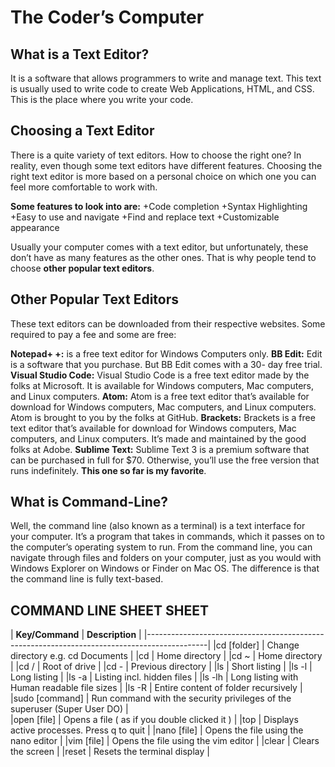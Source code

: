 # The Coder’s Computer

## What is a Text Editor?
It is a software that allows programmers to write and manage text. This text is usually used to write code to create Web Applications, HTML, and CSS. This is the place where you write your code.

## Choosing a Text Editor
There is a quite variety of text editors. How to choose the right one? In reality, even though some text editors have different features. Choosing the right text editor is more based on a personal choice on which one you can feel more comfortable to work with. 

__**Some features to look into are:**__
+Code completion
+Syntax Highlighting
+Easy to use and navigate
+Find and replace text
+Customizable appearance 

Usually your computer comes with a text editor, but unfortunately, these don’t have as many features as the other ones. That is why people tend to choose **other popular text editors**.

## Other Popular Text Editors
These text editors can be downloaded from their respective websites. Some required to pay a fee and some are free: 

**Notepad+ +:** is a free text editor for Windows Computers only.
**BB Edit:** Edit is a software that you purchase. But BB Edit comes with a 30- day free trial.
**Visual Studio Code:** Visual Studio Code is a free text editor made by the folks at Microsoft. It is available for Windows computers, Mac computers, and Linux computers.
**Atom:** Atom is a free text editor that’s available for download for Windows computers, Mac computers, and Linux computers. Atom is brought to you by the folks at GitHub.
**Brackets:** Brackets is a free text editor that’s available for download for Windows computers, Mac computers, and Linux computers. It’s made and maintained by the good folks at Adobe. 
**Sublime Text:** Sublime Text 3 is a premium software that can be purchased in full for $70. Otherwise, you’ll use the free version that runs indefinitely. **__This one so far is my favorite__**. 

## What is Command-Line?
Well, the command line (also known as a terminal) is a text interface for your computer. It’s a program that takes in commands, which it passes on to the computer’s operating system to run.
From the command line, you can navigate through files and folders on your computer, just as you would with Windows Explorer on Windows or Finder on Mac OS. The difference is that the command line is fully text-based.

## COMMAND LINE SHEET SHEET

| __Key/Command__ |                     __Description__                                       |
|---------------------------------------------------------------------------------------------|
|cd [folder]	    | Change directory e.g. cd Documents                                        |
|cd	              | Home directory                                                            |
|cd ~	            | Home directory                                                            |
|cd /   	        | Root of drive                                                             |
|cd -	            | Previous directory                                                        |
|ls	              | Short listing                                                             |
|ls -l	          | Long listing                                                              |
|ls -a	          | Listing incl. hidden files                                                |
|ls -lh	          | Long listing with Human readable file sizes                               |
|ls -R	          | Entire content of folder recursively                                      |
|sudo [command]	  | Run command with the security privileges of the superuser (Super User DO) |  
|open [file]	    | Opens a file ( as if you double clicked it )                              |
|top	            | Displays active processes. Press q to quit                                |
|nano [file]	    | Opens the file using the nano editor                                      |
|vim [file]	      | Opens the file using the vim editor                                       |
|clear	          | Clears the screen                                                         |
|reset	          | Resets the terminal display                                               |
